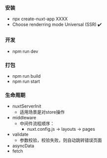 ### 安装
  - npx create-nuxt-app XXXX
  - Choose renderring mode Universal (SSR) ✔️


### 开发
  - npm run dev


### 打包
  - npm run build
  - npm run start


### 生命周期
  - nuxtServerInit
    - 适用场景是对store操作
  - middleware 
    - 中间件流程顺序：
      - nuxt.config.js -> layouts -> pages
  - validate
    - 参数校验，校验失败，则自动跳转错误页面
  - asyncData
  - fetch


